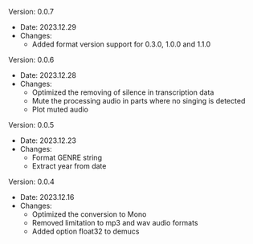 Version: 0.0.7
- Date: 2023.12.29
- Changes:
  - Added format version support for 0.3.0, 1.0.0 and 1.1.0

Version: 0.0.6
- Date: 2023.12.28
- Changes:
  - Optimized the removing of silence in transcription data
  - Mute the processing audio in parts where no singing is detected
  - Plot muted audio

Version: 0.0.5
- Date: 2023.12.23
- Changes:
  - Format GENRE string
  - Extract year from date

Version: 0.0.4
- Date: 2023.12.16
- Changes:
  - Optimized the conversion to Mono
  - Removed limitation to mp3 and wav audio formats
  - Added option float32 to demucs